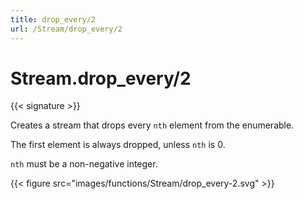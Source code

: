 ```yaml
---
title: drop_every/2
url: /Stream/drop_every/2
---
```


# Stream.drop_every/2

{{< signature >}}

Creates a stream that drops every `nth` element from the enumerable.

The first element is always dropped, unless `nth` is 0.

`nth` must be a non-negative integer.

{{< figure src="images/functions/Stream/drop_every-2.svg" >}}
